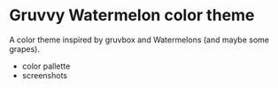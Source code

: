 # Gruvvy Watermelon color theme

A color theme inspired by gruvbox and Watermelons (and maybe some grapes).

- color pallette
- screenshots

